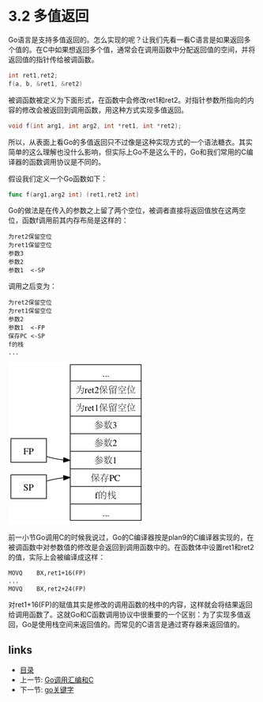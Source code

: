 # 3.2 多值返回

Go语言是支持多值返回的。怎么实现的呢？让我们先看一看C语言是如果返回多个值的。在C中如果想返回多个值，通常会在调用函数中分配返回值的空间，并将返回值的指针传给被调函数。

```c
int ret1,ret2;
f(a, b, &ret1, &ret2)
```

被调函数被定义为下面形式，在函数中会修改ret1和ret2。对指针参数所指向的内容的修改会被返回到调用函数，用这种方式实现多值返回。

```c
void f(int arg1, int arg2, int *ret1, int *ret2);
```

所以，从表面上看Go的多值返回只不过像是这种实现方式的一个语法糖衣。其实简单的这么理解也没什么影响，但实际上Go不是这么干的，Go和我们常用的C编译器的函数调用协议是不同的。

假设我们定义一个Go函数如下：

```go
func f(arg1,arg2 int) (ret1,ret2 int)
```

Go的做法是在传入的参数之上留了两个空位，被调者直接将返回值放在这两空位，函数f调用前其内存布局是这样的：

	为ret2保留空位
	为ret1保留空位
	参数3
	参数2
	参数1  <-SP 

调用之后变为：

	为ret2保留空位
	为ret1保留空位
	参数2
	参数1  <-FP
	保存PC <-SP
	f的栈
	...

![](images/3.2.funcall.jpg?raw=true)

前一小节Go调用C的时候我说过，Go的C编译器按是plan9的C编译器实现的，在被调函数中对参数值的修改是会返回到调用函数中的。在函数体中设置ret1和ret2的值，实际上会被编译成这样：

	MOVQ    BX,ret1+16(FP)
	...
	MOVQ    BX,ret2+24(FP)

对ret1+16(FP)的赋值其实是修改的调用函数的栈中的内容，这样就会将结果返回给调用函数了。这就Go和C函数调用协议中很重要的一个区别：为了实现多值返回，Go是使用栈空间来返回值的。而常见的C语言是通过寄存器来返回值的。

## links
 * [目录](<preface.md>)
 * 上一节: [Go调用汇编和C](<03.1.md>)
 * 下一节: [go关键字](<03.3.md>)
